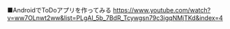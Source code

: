 ■AndroidでToDoアプリを作ってみる
https://www.youtube.com/watch?v=ww7OLnwt2ww&list=PLgAI_5b_7BdR_Tcywgsn79c3igqNMjTKd&index=4
